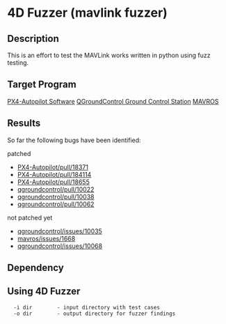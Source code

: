 # 4D Fuzzer (mavlink fuzzer)

## Description

This is an effort to test the MAVLink works written in python using fuzz testing.

## Target Program
[PX4-Autopilot Software](https://github.com/PX4/PX4-Autopilot)
[QGroundControl Ground Control Station](https://github.com/mavlink/qgroundcontrol)
[MAVROS](https://github.com/mavlink/mavros)

## Results

So far the following bugs have been identified:

patched
- [PX4-Autopilot/pull/18371](https://github.com/PX4/PX4-Autopilot/pull/18371)
- [PX4-Autopilot/pull/184114](https://github.com/PX4/PX4-Autopilot/pull/18411)
- [PX4-Autopilot/pull/18655](https://github.com/PX4/PX4-Autopilot/pull/18655)
- [qgroundcontrol/pull/10022](https://github.com/mavlink/qgroundcontrol/pull/10022)
- [qgroundcontrol/pull/10038](https://github.com/mavlink/qgroundcontrol/pull/10038)
- [qgroundcontrol/pull/10062](https://github.com/mavlink/qgroundcontrol/pull/10062)

not patched yet
- [qgroundcontrol/issues/10035](https://github.com/mavlink/qgroundcontrol/issues/10035)
- [mavros/issues/1668](https://github.com/mavlink/mavros/issues/1668)
- [qgroundcontrol/issues/10068](https://github.com/mavlink/qgroundcontrol/issues/10068)

## Dependency


## Using 4D Fuzzer
```
  -i dir        - input directory with test cases
  -o dir        - output directory for fuzzer findings
```
